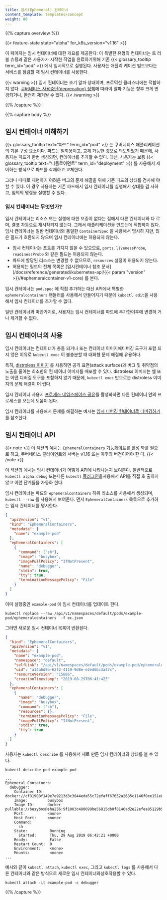 ```yaml
---
title: 임시(Ephemeral) 컨테이너
content_template: templates/concept
weight: 80
---
```


{{% capture overview %}}

{{< feature-state state="alpha" for_k8s_version="v1.16" >}}

이 페이지는 임시 컨테이너에 대한 개요를 제공한다: 이 특별한 유형의 컨테이너는 트
러블 슈팅과 같은 사용자가 시작한 작업을 완료하기위해 기존
{{< glossary_tooltip term_id="pod" >}} 에서 임시적으로 실행된다. 사용자는 애플리
케이션 빌드보다는 서비스를 점검할 때 임시 컨테이너를 사용한다.

{{< warning >}} 임시 컨테이너는 초기 알파 상태이며, 프로덕션 클러스터에는 적합하
지 않다.
[쿠버네티스 사용중단(deprecation) 정책](/docs/reference/using-api/deprecation-policy/)에
따라이 알파 기능은 향후 크게 변경되거나, 완전히 제거될 수 있다. {{< /warning >}}

{{% /capture %}}

{{% capture body %}}

## 임시 컨테이너 이해하기

{{< glossary_tooltip text="파드" term_id="pod" >}} 는 쿠버네티스 애플리케이션의
기본 구성 요소이다. 파드는 일회용이고, 교체 가능한 것으로 의도되었기 때문에, 사
용자는 파드가 한번 생성되면, 컨테이너를 추가할 수 없다. 대신, 사용자는 보통
{{< glossary_tooltip text="디플로이먼트" term_id="deployment" >}} 를 사용해서 제
어하는 방식으로 파드를 삭제하고 교체한다.

그러나 때때로 재현하기 어려운 버그의 문제 해결을 위해 기존 파드의 상태를 검사해
야할 수 있다. 이 경우 사용자는 기존 파드에서 임시 컨테이너를 실행해서 상태를 검
사하고, 임의의 명령을 실행할 수 있다.

### 임시 컨테이너는 무엇인가?

임시 컨테이너는 리소스 또는 실행에 대한 보증이 없다는 점에서 다른 컨테이너와 다
르며, 결코 자동으로 재시작되지 않는다. 그래서 애플리케이션을 만드는데 적합하지
않다. 임시 컨테이너는 일반 컨테이너와 동일한 `ContainerSpec` 을 사용해서 명시하
지만, 많은 필드가 호환되지 않으며 임시 컨테이너에는 허용되지 않는다.

- 임시 컨테이너는 포트를 가지지 않을 수 있으므로, `ports`, `livenessProbe`,
  `readinessProbe` 와 같은 필드는 허용되지 않는다.
- 파드에 할당된 리소스는 변경할 수 없으므로, `resources` 설정이 허용되지 않는다.
- 허용되는 필드의 전체 목록은 [임시컨테이너 참조
  문서](/docs/reference/generated/kubernetes-api/{{< param "version" >}}/#ephemeralcontainer-v1-core)
  를 본다.

임시 컨테이너는 `pod.spec` 에 직접 추가하는 대신 API에서 특별한
`ephemeralcontainers` 핸들러를 사용해서 만들어지기 때문에 `kubectl edit`을 사용
해서 임시 컨테이너를 추가할 수 없다.

일반 컨테이너와 마찬가지로, 사용자는 임시 컨테이너를 파드에 추가한이후에 변경하
거나 제거할 수 없다.

## 임시 컨테이너의 사용

임시 컨테이너는 컨테이너가 충돌 되거나 또는 컨테이너 이미지에디버깅 도구가 포함
되지 않은 이유로 `kubectl exec` 이 불충분할 때 대화형 문제 해결에 유용하다.

특히, [distroless 이미지](https://github.com/GoogleContainerTools/distroless) 를
사용하면 공격 표면(attack surface)과 버그 및 취약점의 노출을 줄이는 최소한의 컨
테이너 이미지를 배포할 수 있다. distroless 이미지는 쉘 또는 어떤 디버깅 도구를
포함하지 않기 때문에, `kubectl exec` 만으로는 distroless 이미지의 문제 해결이 어
렵다.

임시 컨테이너 사용시
[프로세스 네임스페이스 공유](/docs/tasks/configure-pod-container/share-process-namespace/)를
활성화하면 다른 컨테이너 안의 프로세스를 보는데 도움이 된다.

임시 컨테이너를 사용해서 문제를 해결하는 예시는
[임시 디버깅 컨테이너로 디버깅하기](/docs/tasks/debug-application-cluster/debug-running-pod/#debugging-with-ephemeral-debug-container)를
참조한다.

## 임시 컨테이너 API

{{< note >}} 이 섹션의 예시는 `EphemeralContainers`
[기능게이트](/docs/reference/command-line-tools-reference/feature-gates/)를 활성
화를 필요로 하고, 쿠버네티스 클라이언트와 서버는 v1.16 또는 이후의 버전이어야 한
다. {{< /note >}}

이 섹션의 에시는 임시 컨테이너가 어떻게 API에 나타나는지 보여준다. 일반적으로
`kubectl alpha debug` 또는다른 `kubectl`
[플러그인](/docs/tasks/extend-kubectl/kubectl-plugins/)을사용해서 API를 직접 호
출하지 않고 이런 단계들을 자동화 한다.

임시 컨테이너는 파드의 `ephemeralcontainers` 하위 리소스를 사용해서 생성되며,
`kubectl --raw` 를 사용해서 보여준다. 먼저 `EphemeralContainers` 목록으로 추가하
는 임시 컨테이너를 명시한다.

```json
{
  "apiVersion": "v1",
  "kind": "EphemeralContainers",
  "metadata": {
    "name": "example-pod"
  },
  "ephemeralContainers": [
    {
      "command": ["sh"],
      "image": "busybox",
      "imagePullPolicy": "IfNotPresent",
      "name": "debugger",
      "stdin": true,
      "tty": true,
      "terminationMessagePolicy": "File"
    }
  ]
}
```

이미 실행중인 `example-pod` 에 임시 컨테이너를 업데이트 한다.

```shell
kubectl replace --raw /api/v1/namespaces/default/pods/example-pod/ephemeralcontainers  -f ec.json
```

그러면 새로운 임시 컨테이너 목록이 반환된다.

```json
{
  "kind": "EphemeralContainers",
  "apiVersion": "v1",
  "metadata": {
    "name": "example-pod",
    "namespace": "default",
    "selfLink": "/api/v1/namespaces/default/pods/example-pod/ephemeralcontainers",
    "uid": "a14a6d9b-62f2-4119-9d8e-e2ed6bc3a47c",
    "resourceVersion": "15886",
    "creationTimestamp": "2019-08-29T06:41:42Z"
  },
  "ephemeralContainers": [
    {
      "name": "debugger",
      "image": "busybox",
      "command": ["sh"],
      "resources": {},
      "terminationMessagePolicy": "File",
      "imagePullPolicy": "IfNotPresent",
      "stdin": true,
      "tty": true
    }
  ]
}
```

사용자는 `kubectl describe` 를 사용해서 새로 만든 임시 컨테이너의 상태를 볼 수
있다.

```shell
kubectl describe pod example-pod
```

```
...
Ephemeral Containers:
  debugger:
    Container ID:  docker://cf81908f149e7e9213d3c3644eda55c72efaff67652a2685c1146f0ce151e80f
    Image:         busybox
    Image ID:      docker-pullable://busybox@sha256:9f1003c480699be56815db0f8146ad2e22efea85129b5b5983d0e0fb52d9ab70
    Port:          <none>
    Host Port:     <none>
    Command:
      sh
    State:          Running
      Started:      Thu, 29 Aug 2019 06:42:21 +0000
    Ready:          False
    Restart Count:  0
    Environment:    <none>
    Mounts:         <none>
...
```

예시와 같이 `kubectl attach`, `kubectl exec`, 그리고 `kubectl logs` 를 사용해서
다른 컨테이너와 같은 방식으로 새로운 임시 컨테이너와상호작용할 수 있다.

```shell
kubectl attach -it example-pod -c debugger
```

{{% /capture %}}

